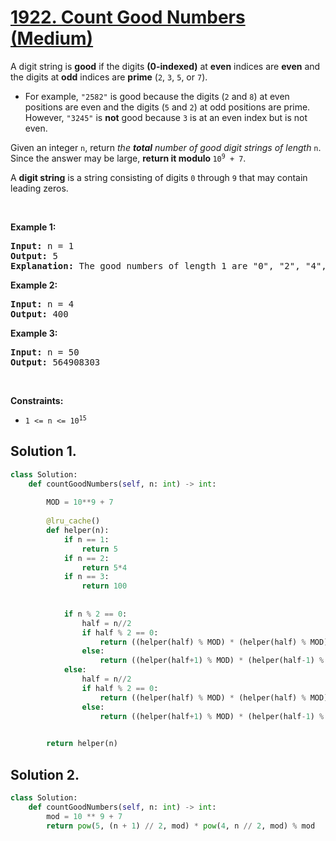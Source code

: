 # [1922. Count Good Numbers (Medium)](https://leetcode.com/problems/count-good-numbers/)

<p>A digit string is <strong>good</strong> if the digits <strong>(0-indexed)</strong> at <strong>even</strong> indices are <strong>even</strong> and the digits at <strong>odd</strong> indices are <strong>prime</strong> (<code>2</code>, <code>3</code>, <code>5</code>, or <code>7</code>).</p>

<ul>
	<li>For example, <code>"2582"</code> is good because the digits (<code>2</code> and <code>8</code>) at even positions are even and the digits (<code>5</code> and <code>2</code>) at odd positions are prime. However, <code>"3245"</code> is <strong>not</strong> good because <code>3</code> is at an even index but is not even.</li>
</ul>

<p>Given an integer <code>n</code>, return <em>the <strong>total</strong> number of good digit strings of length </em><code>n</code>. Since the answer may be large, <strong>return it modulo </strong><code>10<sup>9</sup> + 7</code>.</p>

<p>A <strong>digit string</strong> is a string consisting of digits <code>0</code> through <code>9</code> that may contain leading zeros.</p>

<p>&nbsp;</p>
<p><strong>Example 1:</strong></p>

<pre><strong>Input:</strong> n = 1
<strong>Output:</strong> 5
<strong>Explanation:</strong> The good numbers of length 1 are "0", "2", "4", "6", "8".
</pre>

<p><strong>Example 2:</strong></p>

<pre><strong>Input:</strong> n = 4
<strong>Output:</strong> 400
</pre>

<p><strong>Example 3:</strong></p>

<pre><strong>Input:</strong> n = 50
<strong>Output:</strong> 564908303
</pre>

<p>&nbsp;</p>
<p><strong>Constraints:</strong></p>

<ul>
	<li><code>1 &lt;= n &lt;= 10<sup>15</sup></code></li>
</ul>


## Solution 1.

```python
class Solution:
    def countGoodNumbers(self, n: int) -> int:
        
        MOD = 10**9 + 7
        
        @lru_cache()
        def helper(n):
            if n == 1:
                return 5
            if n == 2:
                return 5*4
            if n == 3:
                return 100
            
            
            if n % 2 == 0:
                half = n//2
                if half % 2 == 0:
                    return ((helper(half) % MOD) * (helper(half) % MOD)) % MOD
                else:
                    return ((helper(half+1) % MOD) * (helper(half-1) % MOD)) % MOD
            else:
                half = n//2
                if half % 2 == 0:
                    return ((helper(half) % MOD) * (helper(half) % MOD) * 5) % MOD
                else:
                    return ((helper(half+1) % MOD) * (helper(half-1) % MOD) * 5) % MOD

        
        return helper(n)
```

## Solution 2.

```python
class Solution:
    def countGoodNumbers(self, n: int) -> int:
        mod = 10 ** 9 + 7
        return pow(5, (n + 1) // 2, mod) * pow(4, n // 2, mod) % mod


```